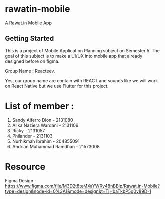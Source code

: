 # rawatin-mobile

A Rawat.in Mobile App

## Getting Started

This is a project of Mobile Application Planning subject on Semester 5. The goal of this subject is to make a UI/UX into mobile app that already designed before on figma.

Group Name : Reacteev.

Yes, our group name are contain with REACT and sounds like we will work on React Native but we use Flutter for this project.

# List of member :

1. Sandy Alferro Dion - 2131080
2. Alika Naziera Wardani - 2131106
3. Ricky - 2131057
4. Philander - 2131103
5. Nurhikmah Ibrahim - 204855091
6. Andrian Muhammad Ramdhan - 21573008

# Resource

Figma Design : https://www.figma.com/file/M3D2t8teMXaYWRy48nBBip/Rawat.in-Mobile?type=design&node-id=0%3A1&mode=design&t=TjHbaTkbP5g0y89D-1

